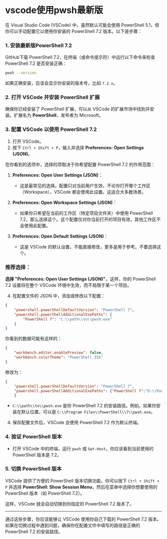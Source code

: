 # vscode使用pwsh最新版
在 Visual Studio Code (VSCode) 中，虽然默认可能会使用 PowerShell 5.1，但你可以手动配置它以使用你安装的 PowerShell 7.2 版本。以下是步骤：

### 1. **安装最新版PowerShell 7.2**
GitHub下载 PowerShell 7.2，在终端（或命令提示符）中运行以下命令来检查 PowerShell 7.2 是否安装正确：

```bash
pwsh --version
```

如果正确安装，应该会显示你安装的版本号，比如 `7.2.x`。

### 2. **打开 VSCode 并安装 PowerShell 扩展**
确保你已经安装了 PowerShell 扩展，可以从 VSCode 的扩展市场中找到并安装。扩展名为 **PowerShell**，发布者为 Microsoft。

### 3. **配置 VSCode 以使用 PowerShell 7.2**

1. 打开 VSCode。
2. 按下 `Ctrl + Shift + P`，输入并选择 **Preferences: Open Settings (JSON)**。

在你看到的选项中，选择的项取决于你希望配置 PowerShell 7.2 的作用范围：

1. **Preferences: Open User Settings (JSON)**：
   - 这是最常见的选择。配置只对当前用户生效，不论你打开哪个工作区（Workspace），VSCode 都会使用此设置。这适合大多数场景。
   
2. **Preferences: Open Workspace Settings (JSON)**：
   - 如果你只希望在当前的工作区（特定项目文件夹）中使用 PowerShell 7.2，那么选择这个。这个配置仅对你当前打开的项目有效，其他工作区不会使用此配置。

3. **Preferences: Open Default Settings (JSON)**：
   - 这是 VSCode 的默认设置，不能直接修改，更多是用于参考。不要选择这个。

### 推荐选择：

**选择 "Preferences: Open User Settings (JSON)"**。这样，你的 PowerShell 7.2 设置将在整个 VSCode 环境中生效，而不局限于某一个项目。

4. 在配置文件的 JSON 中，添加或修改以下配置：

```json
{
    "powershell.powerShellDefaultVersion": "PowerShell 7",
    "powershell.powerShellAdditionalExePaths": {
        "PowerShell 7": "C:\\path\\to\\pwsh.exe"
    }
}
```

你看到的数据可能有这样的：
```json
{
    "workbench.editor.enablePreview": false,
    "workbench.colorTheme": "PowerShell ISE"
}
```

修改为：
```json
{
    "powershell.powerShellDefaultVersion": "PowerShell 7",
    "powershell.powerShellAdditionalExePaths": {"PowerShell 7":"D:\\PowerShell-7.4.5-win-x64\\pwsh.exe"}
    }
```


- `C:\\path\\to\\pwsh.exe` 是你 PowerShell 7.2 的安装路径。例如，如果你安装在默认位置，可以是 `C:\\Program Files\\PowerShell\\7\\pwsh.exe`。

4. 保存配置文件后，VSCode 会使用 PowerShell 7.2 作为默认终端。

### 4. **验证 PowerShell 版本**
- 打开 VSCode 中的终端，运行 `pwsh` 或 `Get-Host`，你应该看到当前使用的 PowerShell 版本是 7.2。

### 5. **切换 PowerShell 版本**
VSCode 提供了方便的 PowerShell 版本切换功能。你可以按下 `Ctrl + Shift + P` 并选择 **PowerShell: Show Session Menu**，然后在菜单中选择你想要使用的 PowerShell 版本（如 PowerShell 7.2）。

这样，VSCode 就会自动切换到你指定的 PowerShell 7.2 版本了。

---

通过这些步骤，你应该能够让 VSCode 使用你自己下载的 PowerShell 7.2 版本。如果在切换过程中遇到问题，确保你在配置文件中填写的路径是正确的 PowerShell 7.2 的安装路径。